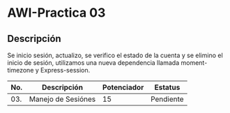 # AWI-Practica 03 

## Descripción 

Se inicio sesión, actualizo, se verifico el estado de la cuenta y se elimino el inicio de sesión, utilizamos una nueva dependencia llamada 
moment-timezone y Express-session.

|No.|Descripción|Potenciador|Estatus|
|--|--|--|--|
|03.|Manejo de Sesiónes|15|Pendiente|
